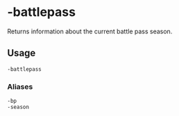 # -battlepass

Returns information about the current battle pass season.

## Usage

```
-battlepass
```

### Aliases

```
-bp
-season
```